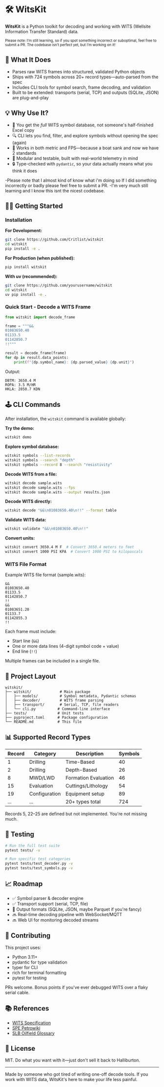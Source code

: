 # 🛠️ WitsKit

**WitsKit** is a Python toolkit for decoding and working with WITS (Wellsite Information Transfer Standard) data.


<sub>
Please note: I’m still learning, so if you spot something incorrect or suboptimal, feel free to submit a PR. The codebase isn’t perfect yet, but I’m working on it!
</sub>


## 🚩 What It Does

- Parses raw WITS frames into structured, validated Python objects
- Ships with 724 symbols across 20+ record types—auto-parsed from the spec
- Includes CLI tools for symbol search, frame decoding, and validation
- Built to be extended: transports (serial, TCP) and outputs (SQLite, JSON) are plug-and-play

## 💡 Why Use It?

- 🧠 You get the *full* WITS symbol database, not someone's half-finished Excel copy
- 🔍 CLI lets you find, filter, and explore symbols without opening the spec (again)
- 📏 Works in both metric and FPS—because a boat sank and now we have 2 standards
- 🧱 Modular and testable, built with real-world telemetry in mind
- 🔒 Type-checked with `pydantic`, so your data actually means what you think it does

-Please note that I almost kind of know what i'm doing so If I did something incorrectly or badly please feel free to submit a PR.
-I'm very much still learning and I know this isnt the nicest codebase.

## 🧑‍💻 Getting Started

### Installation

**For Development:**

```bash
git clone https://github.com/Critlist/witskit
cd witskit
pip install -e .
```

**For Production (when published):**

```bash
pip install witskit
```

**With uv (recommended):**

```bash
git clone https://github.com/yourusername/witskit
cd witskit
uv pip install -e .
```

### Quick Start - Decode a WITS Frame

```python
from witskit import decode_frame

frame = """&&
01083650.40
01133.5
01142850.7
!!"""

result = decode_frame(frame)
for dp in result.data_points:
    print(f"{dp.symbol_name}: {dp.parsed_value} {dp.unit}")
```

Output:
```
DBTM: 3650.4 M
ROPA: 3.5 M/HR
HKLA: 2850.7 KDN
```

## 🕹️ CLI Commands

After installation, the `witskit` command is available globally:

**Try the demo:**

```bash
witskit demo
```

**Explore symbol database:**

```bash
witskit symbols --list-records
witskit symbols --search "depth"
witskit symbols --record 8 --search "resistivity"
```

**Decode WITS from a file:**

```bash
witskit decode sample.wits
witskit decode sample.wits --fps
witskit decode sample.wits --output results.json
```

**Decode WITS directly:**

```bash
witskit decode "&&\n01083650.40\n!!" --format table
```

**Validate WITS data:**

```bash
witskit validate "&&\n01083650.40\n!!"
```

**Convert units:**

```bash
witskit convert 3650.4 M F  # Convert 3650.4 meters to feet
witskit convert 1000 PSI KPA  # Convert 1000 PSI to kilopascals
```

### WITS File Format

Example WITS file format (sample.wits):
```
&&
01083650.40
01133.5
01142850.7
!!
&&
01083651.20
01133.7
01142855.3
!!
```

Each frame must include:

- Start line (`&&`)
- One or more data lines (4-digit symbol code + value)
- End line (`!!`)

Multiple frames can be included in a single file.

## 🧱 Project Layout

```
witskit/
├── witskit/             # Main package
│   ├── models/          # Symbol metadata, Pydantic schemas
│   ├── decoder/         # WITS frame parsing
│   ├── transport/       # Serial, TCP, file readers
│   └── cli.py          # Command-line interface
├── tests/              # Unit tests
├── pyproject.toml      # Package configuration
└── README.md           # This file
```

## 📊 Supported Record Types

| Record | Category | Description | Symbols |
|--------|----------|-------------|---------|
| 1 | Drilling | Time-Based | 40 |
| 2 | Drilling | Depth-Based | 26 |
| 8 | MWD/LWD | Formation Evaluation | 46 |
| 15 | Evaluation | Cuttings/Lithology | 54 |
| 19 | Configuration | Equipment setup | 89 |
| ... | ... | 20+ types total | 724 |

Records 5, 22–25 are defined but not implemented. You're not missing much.

## 🧪 Testing

```bash
# Run the full test suite
pytest tests/ -v

# Run specific test categories
pytest tests/test_decoder.py -v
pytest tests/test_symbols.py -v
```

## 📈 Roadmap

- ✅ Symbol parser & decoder engine
- ✅ Transport support (serial, TCP, file)
- 🚧 Output formats (SQLite, JSON, maybe Parquet if you're fancy)
- 🔜 Real-time decoding pipeline with WebSocket/MQTT
- 🔜 Web UI for monitoring decoded streams

## 🤝 Contributing

This project uses:

- Python 3.11+
- pydantic for type validation
- typer for CLI
- rich for terminal formatting
- pytest for testing

PRs welcome. Bonus points if you've ever debugged WITS over a flaky serial cable.

## 📚 References

- [WITS Specification](https://witsml.org)
- [SPE Petrowiki](https://petrowiki.spe.org)
- [SLB Oilfield Glossary](https://glossary.oilfield.slb.com)

## 📄 License

MIT. Do what you want with it—just don't sell it back to Halliburton.

---

Made by someone who got tired of writing one-off decode tools. If you work with WITS data, WitsKit's here to make your life less painful.